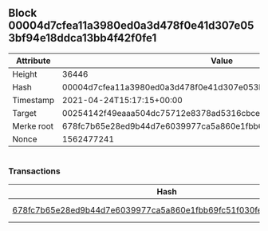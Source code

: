 ## Block 00004d7cfea11a3980ed0a3d478f0e41d307e053bf94e18ddca13bb4f42f0fe1

Attribute | Value
--- | ---
Height | 36446
Hash | 00004d7cfea11a3980ed0a3d478f0e41d307e053bf94e18ddca13bb4f42f0fe1
Timestamp | 2021-04-24T15:17:15+00:00
Target | 00254142f49eaaa504dc75712e8378ad5316cbcead634704b3734b6271167cc4
Merke root | 678fc7b65e28ed9b44d7e6039977ca5a860e1fbb69fc51f030fed81c116dcb1a
Nonce | 1562477241

```

```

### Transactions

Hash | Amount
--- | ---
[678fc7b65e28ed9b44d7e6039977ca5a860e1fbb69fc51f030fed81c116dcb1a](678fc7b65e28ed9b44d7e6039977ca5a860e1fbb69fc51f030fed81c116dcb1a.md) | 10.00000000 SKEPTI 
